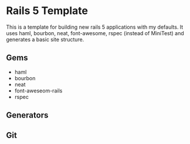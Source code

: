 # Rails 5 Template

This is a template for building new rails 5 applications with my defaults. It uses haml, bourbon, neat, font-awesome, rspec (instead of MiniTest) and generates a basic site structure.

## Gems

- haml
- bourbon
- neat
- font-aweseom-rails
- rspec

## Generators


## Git